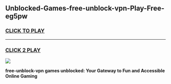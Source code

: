 
## Unblocked-Games-free-unblock-vpn-Play-Free-eg5pw
<h3>
<a href="https://premium76.site?title=free-unblock-vpn&ref=18A1">CLICK TO PLAY</a></h3>
<hr>

<h3>
<a href="https://premium76.site?title=free-unblock-vpn&ref=18A1">CLICK 2 PLAY</a>
  
</h3>

<a href="https://premium76.site?title=free-unblock-vpn&ref=18A1"><img src="https://clearcache.store/games.png"></a>


**free-unblock-vpn games unblocked: Your Gateway to Fun and Accessible Online Gaming**

